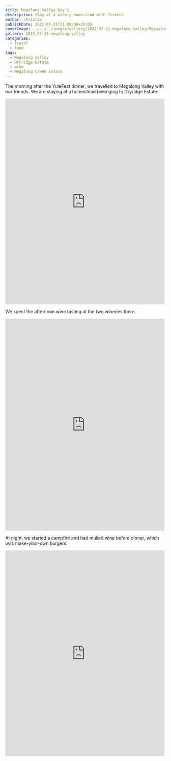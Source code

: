 ```yaml
---
title: Megalong Valley Day 1
description: Stay at a winery homestead with friends
author: christie
publishDate: 2022-07-31T21:00:00+10:00
coverImage: ../../../images/gallery/2022-07-31-megalong-valley/Megaslong Creek Estate (10).jpeg
gallery: 2022-07-31-megalong-valley
categories:
  - travel
  - food
tags:
  - Megalong Valley
  - Dryridge Estate
  - wine
  - Megalong Creek Estate
---
```


The morning after the YuleFest dinner, we travelled to Megalong Valley with
our friends. We are staying at a homestead belonging to Dryridge Estate:

<iframe src="https://www.facebook.com/plugins/post.php?href=https%3A%2F%2Fwww.facebook.com%2Fchris1.tham%2Fposts%2Fpfbid0wYwgkrPPYb8vW5grKmWoSEgCQdbDGYdtQGV2EG2LH7K5r67oFz5cPQJFDrZdoDXzl&show_text=true&width=500" width="500" height="645" style="border:none;overflow:hidden" scrolling="no" frameborder="0" allowfullscreen="true" allow="autoplay; clipboard-write; encrypted-media; picture-in-picture; web-share"></iframe>

We spent the afternoon wine tasting at the two wineries there.

<iframe src="https://www.facebook.com/plugins/post.php?href=https%3A%2F%2Fwww.facebook.com%2Fchris1.tham%2Fposts%2Fpfbid02MZNY5dcnREdSUJyEqQaqaAPEkCa2sS6u1t1YgpAWeGfNSGPGCWuQCabH95PfKogXl&show_text=true&width=500" width="500" height="665" style="border:none;overflow:hidden" scrolling="no" frameborder="0" allowfullscreen="true" allow="autoplay; clipboard-write; encrypted-media; picture-in-picture; web-share"></iframe>

At night, we started a campfire and had mulled wine before dinner, which was
make-your-own burgers.

<iframe src="https://www.facebook.com/plugins/post.php?href=https%3A%2F%2Fwww.facebook.com%2Fchris1.tham%2Fposts%2Fpfbid036uPXgHFoKr495zK79XDEJs3bnojGLKrpRUPHfgkMnLGD3fYNkR9UvbrgQmf3QTiol&show_text=true&width=500" width="500" height="645" style="border:none;overflow:hidden" scrolling="no" frameborder="0" allowfullscreen="true" allow="autoplay; clipboard-write; encrypted-media; picture-in-picture; web-share"></iframe>
